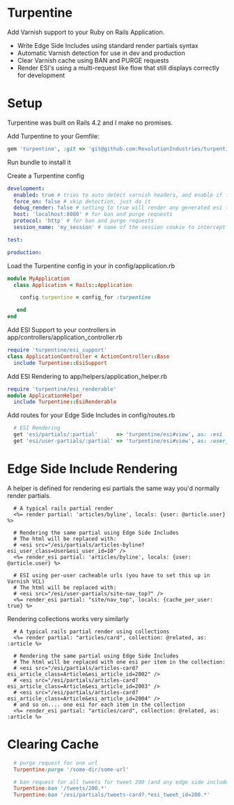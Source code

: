 Turpentine
==========

Add Varnish support to your Ruby on Rails Application.

* Write Edge Side Includes using standard render partials syntax
* Automatic Varnish detection for use in dev and production
* Clear Varnish cache using BAN and PURGE requests
* Render ESI's using a multi-request like flow that still displays correctly for development


Setup
=====

Turpentine was built on Rails 4.2 and I make no promises.

Add Turpentine to your Gemfile:

```ruby
gem 'turpentine', :git => 'git@github.com:RevolutionIndustries/turpentine.git'
```

Run bundle to install it

Create a Turpentine config

```yaml
development:
  enabled: true # tries to auto detect varnish headers, and enable if found
  force_on: false # skip detection, just do it
  debug_render: false # setting to true will render any generated esi tags before the response is sent (slow)
  host: 'localhost:8080' # for ban and purge requests
  protocol: 'http' # for ban and purge requests
  session_name: 'my_session' # name of the session cookie to intercept

test:

production:

```

Load the Turpentine config in your in config/application.rb

```ruby
module MyApplication
  class Application < Rails::Application

    config.turpentine = config_for :turpentine

   end
end
```

Add ESI Support to your controllers in app/controllers/application_controller.rb

```ruby
require 'turpentine/esi_support'
class ApplicationController < ActionController::Base
  include Turpentine::EsiSupport
```

Add ESI Rendering to app/helpers/application_helper.rb

```ruby
require 'turpentine/esi_renderable'
module ApplicationHelper
  include Turpentine::EsiRenderable
```

Add routes for your Edge Side Includes in config/routes.rb

```ruby
  # ESI Rendering
  get 'esi/partials/:partial'      => 'turpentine/esi#view', as: :esi
  get 'esi/user-partials/:partial' => 'turpentine/esi#view', as: :user_esi
```

Edge Side Include Rendering
============================


A helper is defined for rendering esi partials the same way you'd normally render partials.

```erb
  # A typical rails partial render
  <%= render partial: 'articles/byline', locals: {user: @article.user} %>

  # Rendering the same partial using Edge Side Includes
  # The html will be replaced with:
  # <esi src="/esi/partials/articles-byline?esi_user_class=User&esi_user_id=10" />
  <%= render_esi partial: 'articles/byline', locals: {user: @article.user} %>

  # ESI using per-user cacheable urls (you have to set this up in Varnish VCL)
  # The html will be replaced with:
  # <esi src="/esi/user-partials/site-nav_top?" />
  <%= render_esi partial: "site/nav_top", locals: {cache_per_user: true} %>
```

Rendering collections works very similarly

```erb
  # A typical rails partial render using collections
  <%= render partial: "articles/card", collection: @related, as: :article %>

  # Rendering the same partial using Edge Side Includes
  # The html will be replaced with one esi per item in the collection:
  # <esi src="/esi/partials/articles-card?esi_article_class=Article&esi_article_id=2002" />
  # <esi src="/esi/partials/articles-card?esi_article_class=Article&esi_article_id=2003" />
  # <esi src="/esi/partials/articles-card?esi_article_class=Article&esi_article_id=2004" />
  # and so on.... one esi for each item in the collection
  <%= render_esi partial: "articles/card", collection: @related, as: :article %>

```

Clearing Cache
==============

```ruby
  # purge request for one url
  Turpentine:purge '/some-dir/some-url'

  # ban request for all tweets for tweet 200 (and any edge side includes I made)
  Turpentine:ban '/tweets/200.*'
  Turpentine:ban '/esi/partials/tweets-card?.*esi_tweet_id=200.*'
```

